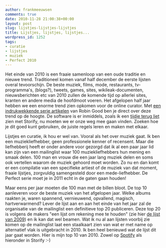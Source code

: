 ```yaml
---
author: frankmeeuwsen
comments: true
date: 2010-11-28 21:00:38+00:00
layout: post
slug: lijstjes-lijstjes-lijstjes
title: Lijstjes, lijstjes, lijstjes...
wordpress_id: 1252
tags:
- curatie
- lijstjes
- muziek
- Perfect 2010
---
```


Het einde van 2010 is een fraaie samenloop van een oude traditie en nieuwe trend. Traditioneel komen vanaf half december de eerste lijsten overal tevoorschijn. De beste muziek, films, mode, restaurants, tv-programma's, (blogs?), tweets, games, sites, wikileak-documenten, nieuwsberichten etc van 2010 zullen de komende tijd op allerlei sites, kranten en andere media de hoofdmoot voeren. Het afgelopen half jaar hebben we een enorme trend zien opkomen voor de online curator. Met [een indrukwekkende serie artikelen](http://www.masternewmedia.org/real-time-news-curation-newsmastering-and-newsradars-the-complete-guide-part-1/) van Robin Good ben je direct over deze trend op de hoogte. De software is er inmiddels, zoals ik een [tijdje terug liet](/battle-of-the-curation-apps-1-storify/) zien met Storify, nu moeten we er onze weg mee gaan vinden. Zoeken hoe je dit goed kunt gebruiken, de juiste regels leren en maken met elkaar.

Lijstjes en curatie, ik hou er wel van. Vooral als het over muziek gaat. Ik ben een muziekliefhebber, geen professionele kenner of recensent. Maar die liefhebberij heeft er onder andere voor gezorgd dat ik al een paar jaar lid kan zijn van een mailinglist waar 100 muziekliefhebbers hun mening en smaak delen. 100 man en vrouw die een jaar lang muziek delen en soms ook vertellen waarom de muziek gehoord moet worden. Zo nu en dan komt er een compilatie van een specifieke artiest of de muziek van dat moment, fraaie lijstjes, zorgvuldig samengesteld door een mede-liefhebber. De Perfect serie moet je in 2011 echt in de gaten gaan houden!

Maar eens per jaar moeten die 100 man met de billen bloot. De top 10 aanleveren voor de beste muziek van het afgelopen jaar. Welke albums raakten je, waren spannend, vernieuwend, opvallend, magisch, hartverwarmend? Lever de lijst aan en aan het einde van het jaar zal de organisatie van de mailinglist een definitieve top 20 publiceren. Deze top 20 is volgens de makers "een lijst om rekening mee te houden" (zie hier [de lijst van 2009](http://hetzesdevlak.blogspot.com/2009/12/de-top-20-van-2009-en-perfect-2009-door.html)) en ik kan dat wel beamen. Wat ik nu al aan lijsten voorbij zie komen op de mailinglist laat een staalkaart zien van wat er met name op alternatief vlak is uitgebracht in 2010. Ik ben heel benieuwd wat de lijst dit jaar gaat worden. Hier is mijn top 10 van 2010. Zowel op [Spotify](http://open.spotify.com/user/frankmeeuwsen/playlist/4NJGfRNshLTabI7rj9eEIE) als hieronder in Storify :-)


